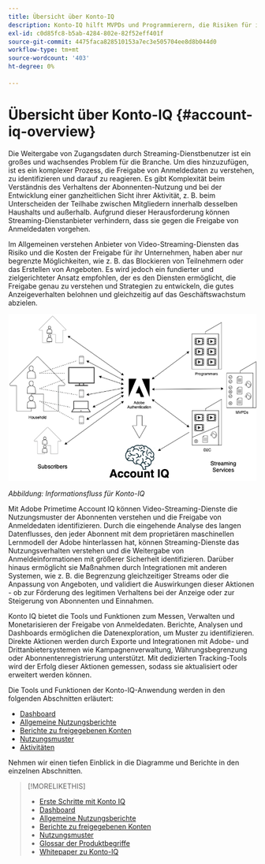 ```yaml
---
title: Übersicht über Konto-IQ
description: Konto-IQ hilft MVPDs und Programmierern, die Risiken für ihren Umsatz und Geschäftsbetrieb zu verstehen und die wirksamsten Maßnahmen zu bestimmen, um die Auswirkungen von Anmeldebetrug zu mildern.
exl-id: c0d85fc8-b5ab-4284-802e-82f52eff401f
source-git-commit: 4475faca828510153a7ec3e505704ee8d8b044d0
workflow-type: tm+mt
source-wordcount: '403'
ht-degree: 0%

---
```


# Übersicht über Konto-IQ {#account-iq-overview}

Die Weitergabe von Zugangsdaten durch Streaming-Dienstbenutzer ist ein großes und wachsendes Problem für die Branche. Um dies hinzuzufügen, ist es ein komplexer Prozess, die Freigabe von Anmeldedaten zu verstehen, zu identifizieren und darauf zu reagieren. Es gibt Komplexität beim Verständnis des Verhaltens der Abonnenten-Nutzung und bei der Entwicklung einer ganzheitlichen Sicht ihrer Aktivität, z. B. beim Unterscheiden der Teilhabe zwischen Mitgliedern innerhalb desselben Haushalts und außerhalb. Aufgrund dieser Herausforderung können Streaming-Dienstanbieter verhindern, dass sie gegen die Freigabe von Anmeldedaten vorgehen.


<div class "preview">
Im Allgemeinen verstehen Anbieter von Video-Streaming-Diensten das Risiko und die Kosten der Freigabe für ihr Unternehmen, haben aber nur begrenzte Möglichkeiten, wie z. B. das Blockieren von Teilnehmern oder das Erstellen von Angeboten. Es wird jedoch ein fundierter und zielgerichteter Ansatz empfohlen, der es den Diensten ermöglicht, die Freigabe genau zu verstehen und Strategien zu entwickeln, die gutes Anzeigeverhalten belohnen und gleichzeitig auf das Geschäftswachstum abzielen. </span>

![Flussdiagramm für Konto-IQ](assets/aiq-intro.png)

*Abbildung: Informationsfluss für Konto-IQ*

Mit Adobe Primetime Account IQ können Video-Streaming-Dienste die Nutzungsmuster der Abonnenten verstehen und die Freigabe von Anmeldedaten identifizieren. Durch die eingehende Analyse des langen Datenflusses, den jeder Abonnent mit dem proprietären maschinellen Lernmodell der Adobe hinterlassen hat, können Streaming-Dienste das Nutzungsverhalten verstehen und die Weitergabe von Anmeldeinformationen mit größerer Sicherheit identifizieren. Darüber hinaus ermöglicht sie Maßnahmen durch Integrationen mit anderen Systemen, wie z. B. die Begrenzung gleichzeitiger Streams oder die Anpassung von Angeboten, und validiert die Auswirkungen dieser Aktionen - ob zur Förderung des legitimen Verhaltens bei der Anzeige oder zur Steigerung von Abonnenten und Einnahmen.

Konto IQ bietet die Tools und Funktionen zum Messen, Verwalten und Monetarisieren der Freigabe von Anmeldedaten. Berichte, Analysen und Dashboards ermöglichen die Datenexploration, um Muster zu identifizieren. Direkte Aktionen werden durch Exporte und Integrationen mit Adobe- und Drittanbietersystemen wie Kampagnenverwaltung, Währungsbegrenzung oder Abonnentenregistrierung unterstützt. Mit dedizierten Tracking-Tools wird der Erfolg dieser Aktionen gemessen, sodass sie aktualisiert oder erweitert werden können.

Die Tools und Funktionen der Konto-IQ-Anwendung werden in den folgenden Abschnitten erläutert:

* [Dashboard](/help/AccountIQ/dashboard.md)
* [Allgemeine Nutzungsberichte](/help/AccountIQ/general-usage-reports.md)
* [Berichte zu freigegebenen Konten](/help/AccountIQ/shared-acc-reports.md)
* [Nutzungsmuster](/help/AccountIQ/usage-patterns.md)
* [Aktivitäten](/help/AccountIQ/operations.md)

Nehmen wir einen tiefen Einblick in die Diagramme und Berichte in den einzelnen Abschnitten.

>[!MORELIKETHIS]
>
>* [Erste Schritte mit Konto IQ](/help/AccountIQ/get-started.md)
>* [Dashboard](/help/AccountIQ/dashboard.md)
>* [Allgemeine Nutzungsberichte](/help/AccountIQ/general-usage-reports.md)
>* [Berichte zu freigegebenen Konten](/help/AccountIQ/shared-acc-reports.md)
>* [Nutzungsmuster](/help/AccountIQ/usage-patterns.md)
>* [Glossar der Produktbegriffe](/help/AccountIQ/product-concepts.md)
>* [Whitepaper zu Konto-IQ](https://www.adobe.com/content/dam/dx/us/en/products/primetime/resources/primetime-account-iq-whitepaper.pdf)


<!-- Credential sharing is rampant and prevalent among subscribers in the video streaming industry. To add to it, understanding, identifying, and acting on password sharing is a complex process. There is complexity involved in understanding the subscriber usage behavior and developing a holistic view of viewer activity—for example, distinguishing sharing among members within the same household and outside. Due to this challenge, streaming service providers have inhibitions in acting against password sharing.

Generally, video streaming service providers consider password sharing as fatal for business and act strongly against it, by blocking the sharers. However, it is advised to follow a holistic approach that enables them to understand sharing accurately and adopt strategies to reward good viewing behavior and target business growth simultaneously.

![Account IQ flow diagram](assets/aiq-intro.png)

*Figure: Account IQ information flow*

Adobe Primetime Account IQ enables video streaming services understand the subscriber usage patterns and identify password sharing by analyzing usage behavior. Moreover, it validates the impact of applying actions to encourage legitimate viewing behavior while maximizing business ROI, eventually growing subscribers and revenue.

By deeply analyzing the long, winding trail of data left behind by each subscriber using Adobe's proprietary multi-layer machine learning model, customers can understand usage behavior and identify password sharing with a greater degree of certainty, use the insights to validate the impact of applying actions to encourage legitimate viewing behavior while maximizing business growth, eventually act on password sharing using validated tactics to improve viewer experience, growing subscribers and revenue (for e.g. converting sharers to paid subscribers, managing ad loads based on sharing behavior, rewarding good behavior with better viewer experience).

Account IQ is helps you understand usage patterns and identify password sharing by leveraging the Primetime Authentication  solution that processes a huge volume of TV Everywhere transactions. A proprietary multi-layer machine learning model trained by this real-world TVE data accurately characterizes usage patterns and helps video streaming services understand usage patterns and identify password sharing at an individual account level. Based on Adobe's customer experience management solutions, Account IQ enables video streaming services to effectively use their audience data to create actionable sharing profiles as well powers integrations with other Adobe Digital Experience and 3rd party solutions—for example, Adobe Primetime Concurrency Monitoring or Adobe Analytics—to enable understanding usage patterns, identify and act upon password sharing.


<!-- The widespread availability of video content and streaming services bring with it problem of account sharing; eventually leading to the loss of revenue by content providers. Account IQ helps TV Everywhere and VOD (video on demand) providers understand the risks to their revenue and business operations, and determine the most effective actions to take to mitigate the impacts of credential fraud. It helps these media companies (MVPDs, Programmers, and VOD providers) manage and uncover the instances of password sharing with a high level of confidence, enabling them deliver better business outcomes and provide better viewing experiences for subscribers.

To help media companies better understand the password sharing within their businesses, Primetime Account IQ determines **Password Sharing Risk Index** that rates every subscriber on their likelihood of sharing account credentials for subscription passwords, from very low to very high. Based on these calculations and the resulting indices, analytics are performed and visuals are generated for better understanding and interpretation of the account sharing behavior. Account IQ is a hosted web application, which you can access using your browser.

Account IQ assigns sharing scores to different subscriber accounts, so that the content providers (media companies, programmers, MVPDs, and VOD providers) can take informed decisions about subscriber accounts and check the illicit sharing.

Passwords are the main methods for viewers to authenticate, and there is a misconception that credential sharing is allowed. This idea makes illicit password sharing a common practice; necessitating the need for media companies to educate their viewers about permissible sharing and prevent illicit sharing.-->
